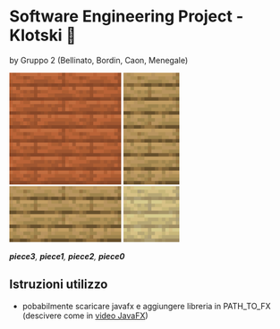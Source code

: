 # Software Engineering Project - Klotski 🧩
by Gruppo 2 (Bellinato, Bordin, Caon, Menegale)

![piece3](src/media/img/piece3.png) ![piece1](src/media/img/piece1.png) ![piece2](src/media/img/piece2.png) ![piece0](src/media/img/piece0.png)

_**piece3**, **piece1**, **piece2**, **piece0**_ 


## Istruzioni utilizzo
* pobabilmente scaricare javafx e aggiungere libreria in PATH_TO_FX (descivere come in [video JavaFX](https://www.youtube.com/watch?v=9XJicRt_FaI&t=2831s))
